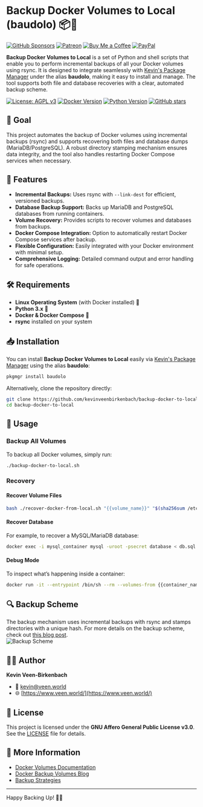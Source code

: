 # Backup Docker Volumes to Local (baudolo) 📦🔄
[![GitHub Sponsors](https://img.shields.io/badge/Sponsor-GitHub%20Sponsors-blue?logo=github)](https://github.com/sponsors/kevinveenbirkenbach) [![Patreon](https://img.shields.io/badge/Support-Patreon-orange?logo=patreon)](https://www.patreon.com/c/kevinveenbirkenbach) [![Buy Me a Coffee](https://img.shields.io/badge/Buy%20me%20a%20Coffee-Funding-yellow?logo=buymeacoffee)](https://buymeacoffee.com/kevinveenbirkenbach) [![PayPal](https://img.shields.io/badge/Donate-PayPal-blue?logo=paypal)](https://s.veen.world/paypaldonate)


**Backup Docker Volumes to Local** is a set of Python and shell scripts that enable you to perform incremental backups of all your Docker volumes using rsync. It is designed to integrate seamlessly with [Kevin's Package Manager](https://github.com/kevinveenbirkenbach/package-manager) under the alias **baudolo**, making it easy to install and manage. The tool supports both file and database recoveries with a clear, automated backup scheme.

[![License: AGPL v3](https://img.shields.io/badge/License-AGPL%20v3-blue.svg)](https://www.gnu.org/licenses/agpl-3.0) [![Docker Version](https://img.shields.io/badge/Docker-Yes-blue.svg)](https://www.docker.com) [![Python Version](https://img.shields.io/badge/Python-3.x-blue.svg)](https://www.python.org) [![GitHub stars](https://img.shields.io/github/stars/kevinveenbirkenbach/backup-docker-to-local.svg?style=social)](https://github.com/kevinveenbirkenbach/backup-docker-to-local/stargazers)

## 🎯 Goal

This project automates the backup of Docker volumes using incremental backups (rsync) and supports recovering both files and database dumps (MariaDB/PostgreSQL). A robust directory stamping mechanism ensures data integrity, and the tool also handles restarting Docker Compose services when necessary.

## 🚀 Features

- **Incremental Backups:** Uses rsync with `--link-dest` for efficient, versioned backups.
- **Database Backup Support:** Backs up MariaDB and PostgreSQL databases from running containers.
- **Volume Recovery:** Provides scripts to recover volumes and databases from backups.
- **Docker Compose Integration:** Option to automatically restart Docker Compose services after backup.
- **Flexible Configuration:** Easily integrated with your Docker environment with minimal setup.
- **Comprehensive Logging:** Detailed command output and error handling for safe operations.

## 🛠 Requirements

- **Linux Operating System** (with Docker installed) 🐧
- **Python 3.x** 🐍
- **Docker & Docker Compose** 🔧
- **rsync** installed on your system

## 📥 Installation

You can install **Backup Docker Volumes to Local** easily via [Kevin's Package Manager](https://github.com/kevinveenbirkenbach/package-manager) using the alias **baudolo**:

```bash
pkgmgr install baudolo
```

Alternatively, clone the repository directly:

```bash
git clone https://github.com/kevinveenbirkenbach/backup-docker-to-local.git
cd backup-docker-to-local
```

## 🚀 Usage

### Backup All Volumes

To backup all Docker volumes, simply run:

```bash
./backup-docker-to-local.sh
```

### Recovery

#### Recover Volume Files

```bash
bash ./recover-docker-from-local.sh "{{volume_name}}" "$(sha256sum /etc/machine-id | head -c 64)" "{{version_to_recover}}"
```

#### Recover Database

For example, to recover a MySQL/MariaDB database:

```bash
docker exec -i mysql_container mysql -uroot -psecret database < db.sql
```

#### Debug Mode

To inspect what’s happening inside a container:

```bash
docker run -it --entrypoint /bin/sh --rm --volumes-from {{container_name}} -v /Backups/:/Backups/ kevinveenbirkenbach/alpine-rsync
```

## 🔍 Backup Scheme

The backup mechanism uses incremental backups with rsync and stamps directories with a unique hash. For more details on the backup scheme, check out [this blog post](https://blog.veen.world/blog/2020/12/26/how-i-backup-dedicated-root-servers/).  
![Backup Scheme](https://blog.veen.world/wp-content/uploads/2020/12/server-backup-1024x755.jpg)

## 👨‍💻 Author

**Kevin Veen-Birkenbach**  
- 📧 [kevin@veen.world](mailto:kevin@veen.world)  
- 🌐 [https://www.veen.world/](https://www.veen.world/)

## 📜 License

This project is licensed under the **GNU Affero General Public License v3.0**. See the [LICENSE](./LICENSE) file for details.

## 🔗 More Information

- [Docker Volumes Documentation](https://docs.docker.com/storage/volumes/)
- [Docker Backup Volumes Blog](https://blog.ssdnodes.com/blog/docker-backup-volumes/)
- [Backup Strategies](https://en.wikipedia.org/wiki/Incremental_backup#Incremental)

---

Happy Backing Up! 🚀🔐
